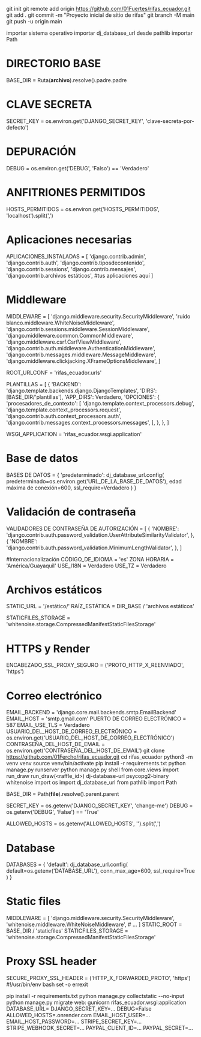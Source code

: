 git init
git remote add origin https://github.com/01Fuertes/rifas_ecuador.git
git add .
git commit -m "Proyecto inicial de sitio de rifas"
git branch -M main
git push -u origin main

importar sistema operativo
importar dj_database_url
desde pathlib importar Path

# DIRECTORIO BASE
BASE_DIR = Ruta(__archivo__).resolve().padre.padre

# CLAVE SECRETA
SECRET_KEY = os.environ.get('DJANGO_SECRET_KEY', 'clave-secreta-por-defecto')

# DEPURACIÓN
DEBUG = os.environ.get('DEBUG', 'Falso') == 'Verdadero'

# ANFITRIONES PERMITIDOS
HOSTS_PERMITIDOS = os.environ.get('HOSTS_PERMITIDOS', 'localhost').split(',')

# Aplicaciones necesarias
APLICACIONES_INSTALADAS = [
    'django.contrib.admin',
    'django.contrib.auth',
    'django.contrib.tiposdecontenido',
    'django.contrib.sessions',
    'django.contrib.mensajes',
    'django.contrib.archivos estáticos',
    #tus aplicaciones aquí
]

# Middleware
MIDDLEWARE = ​​[
    'django.middleware.security.SecurityMiddleware',
    'ruido blanco.middleware.WhiteNoiseMiddleware',
    'django.contrib.sessions.middleware.SessionMiddleware',
    'django.middleware.common.CommonMiddleware',
    'django.middleware.csrf.CsrfViewMiddleware',
    'django.contrib.auth.middleware.AuthenticationMiddleware',
    'django.contrib.messages.middleware.MessageMiddleware',
    'django.middleware.clickjacking.XFrameOptionsMiddleware',
]

ROOT_URLCONF = 'rifas_ecuador.urls'

PLANTILLAS = [
    {
        'BACKEND': 'django.template.backends.django.DjangoTemplates',
        'DIRS': [BASE_DIR/'plantillas'],
        'APP_DIRS': Verdadero,
        'OPCIONES': {
            'procesadores_de_contexto': [
                'django.template.context_processors.debug',
                'django.template.context_processors.request',
                'django.contrib.auth.context_processors.auth',
                'django.contrib.messages.context_processors.messages',
            ],
        },
    },
]

WSGI_APPLICATION = 'rifas_ecuador.wsgi.application'

# Base de datos
BASES DE DATOS = {
    'predeterminado': dj_database_url.config(
        predeterminado=os.environ.get('URL_DE_LA_BASE_DE_DATOS'),
        edad máxima de conexión=600,
        ssl_require=Verdadero
    )
}

# Validación de contraseña
VALIDADORES DE CONTRASEÑA DE AUTORIZACIÓN = [
    {
        'NOMBRE': 'django.contrib.auth.password_validation.UserAttributeSimilarityValidator',
    },
    {
        'NOMBRE': 'django.contrib.auth.password_validation.MinimumLengthValidator',
    },
]

#Internacionalización
CÓDIGO_DE_IDIOMA = 'es'
ZONA HORARIA = 'América/Guayaquil'
USE_I18N = Verdadero
USE_TZ = Verdadero

# Archivos estáticos
STATIC_URL = '/estático/'
RAÍZ_ESTÁTICA = DIR_BASE / 'archivos estáticos'

STATICFILES_STORAGE = 'whitenoise.storage.CompressedManifestStaticFilesStorage'

# HTTPS y Render
ENCABEZADO_SSL_PROXY_SEGURO = ('PROTO_HTTP_X_REENVIADO', 'https')

# Correo electrónico
EMAIL_BACKEND = 'django.core.mail.backends.smtp.EmailBackend'
EMAIL_HOST = 'smtp.gmail.com'
PUERTO DE CORREO ELECTRÓNICO = 587
EMAIL_USE_TLS = Verdadero
USUARIO_DEL_HOST_DE_CORREO_ELECTRÓNICO = os.environ.get('USUARIO_DEL_HOST_DE_CORREO_ELECTRÓNICO')
CONTRASEÑA_DEL_HOST_DE_EMAIL = os.environ.get('CONTRASEÑA_DEL_HOST_DE_EMAIL')
git clone https://github.com/01Fercho/rifas_ecuador.git
cd rifas_ecuador
python3 -m venv venv
source venv/bin/activate
pip install -r requirements.txt
python manage.py runserver
python manage.py shell
from core.views import run_draw
run_draw(<raffle_id>)
dj-database-url
psycopg2-binary
whitenoise
import os
import dj_database_url
from pathlib import Path

BASE_DIR = Path(__file__).resolve().parent.parent

SECRET_KEY = os.getenv('DJANGO_SECRET_KEY', 'change-me')
DEBUG = os.getenv('DEBUG', 'False') == 'True'

ALLOWED_HOSTS = os.getenv('ALLOWED_HOSTS', '').split(',')

# Database
DATABASES = {
    'default': dj_database_url.config(
        default=os.getenv('DATABASE_URL'),
        conn_max_age=600,
        ssl_require=True
    )
}

# Static files
MIDDLEWARE = [
    'django.middleware.security.SecurityMiddleware',
    'whitenoise.middleware.WhiteNoiseMiddleware',
    # ...
]
STATIC_ROOT = BASE_DIR / 'staticfiles'
STATICFILES_STORAGE = 'whitenoise.storage.CompressedManifestStaticFilesStorage'

# Proxy SSL header
SECURE_PROXY_SSL_HEADER = ('HTTP_X_FORWARDED_PROTO', 'https')
#!/usr/bin/env bash
set -o errexit

pip install -r requirements.txt
python manage.py collectstatic --no-input
python manage.py migrate
web: gunicorn rifas_ecuador.wsgi:application
DATABASE_URL=<la URL de tu base de datos Render>
DJANGO_SECRET_KEY=...
DEBUG=False
ALLOWED_HOSTS=<tuServicio>.onrender.com
EMAIL_HOST_USER=...
EMAIL_HOST_PASSWORD=...
STRIPE_SECRET_KEY=...
STRIPE_WEBHOOK_SECRET=...
PAYPAL_CLIENT_ID=...
PAYPAL_SECRET=...
